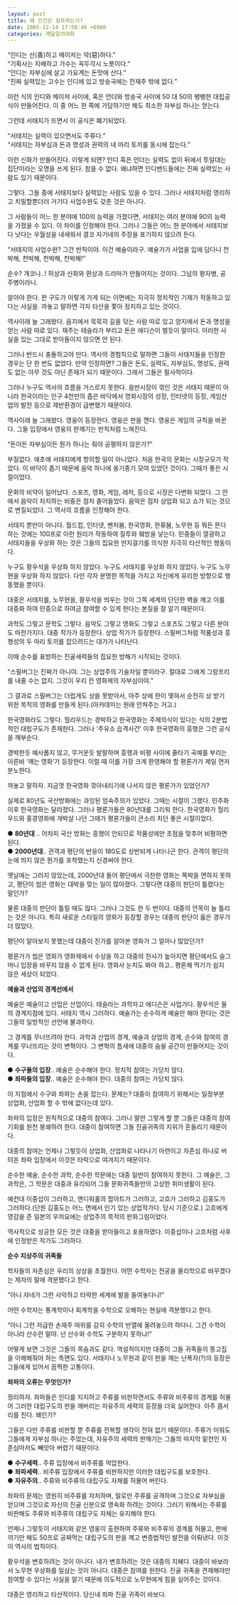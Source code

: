 ```yaml
---
layout: post
title: 왜 인간은 질투하는가?
date: 2005-12-14 17:58:40 +0900
categories: 깨달음의대화
---
```

“인디는 선(善)하고 메이저는 악(惡)하다.”  
“기획사는 지배하고 가수는 꼭두각시 노릇이다.”  
“인디는 자부심에 살고 가요계는 돈맛에 산다.”  
“진짜 실력있는 고수는 인디에 있고 방송국에는 잔재주 밖에 없다.” 

이런 식의 인디와 메이저 사이에, 혹은 언더와 방송국 사이에 50 대 50의 팽팽한 대립공식이 만들어진다. 이 중 어느 한 쪽에 가담하기만 해도 최소한 자부심 하나는 얻는다. 

그런데 서태지가 뜨면서 이 공식은 폐기되었다.

“서태지는 실력이 있으면서도 주류다.”  
“서태지는 자부심과 돈과 명성과 권력의 네 마리 토끼를 동시에 잡는다.”

이런 신화가 만들어진다. 이렇게 되면? 인디 혹은 언더는 실력도 없이 뒤에서 투덜대는 집단이라는 오명을 쓰게 된다. 참을 수 없다. 왜냐하면 인디밴드들에는 진짜 실력있는 사람도 있기 때문이다.

그렇다. 그들 중에 서태지보다 실력있는 사람도 있을 수 있다. 그러나 서태지처럼 영리하고 치밀할뿐더러 거기다 사업수완도 갖춘 것은 아니다. 

그 사람들이 어느 한 분야에 100의 능력을 가졌다면, 서태지는 여러 분야에 90의 능력을 가졌을 수 있다. 이 차이를 인정해야 한다. 그러나 그들은 어느 한 분야에서 서태지보다 낫다는 우월성을 내세워서 결코 자기네의 주장을 포기하지 않으려 든다.

“서태지의 사업수완? 그건 반칙이야. 이건 예술이라구. 예술가가 사업을 입에 담다니 천박해, 천박해, 천박해, 천박해!”

순수? 개코나..! 허상과 신화와 환상과 드라마가 만들어지는 것이다. 그넘의 왕자병, 공주병이라니.

알아야 한다. 판 구도가 이렇게 가게 되는 이면에는 지극히 정치적인 기제가 작동하고 있다는 사실을. 까놓고 말하면 각자 타산을 쫓아 정치하고 있는 것이다. 

역사이래 늘 그래왔다. 음지에서 묵묵히 길을 닦는 사람 따로 있고 양지에서 돈과 명성을 얻는 사람 따로 있다. 재주는 테슬라가 부리고 돈은 에디슨이 벌듯이 말이다. 이러한 사실을 있는 그대로 받아들이지 않으면 안 된다. 

그러나 반드시 충돌하고야 만다. 역사의 경험칙으로 말하면 그들이 서태지들을 인정한 경우는 단 한 번도 없었다. 만약 인정하면? 그들은 돈도, 실력도, 자부심도, 명성도, 권력도 없는 아무 것도 아닌 존재가 되기 때문이다. 그래서 그들은 필사적이다. 

그러나 누구도 역사의 흐름을 거스르지 못한다. 음반시장이 꺾인 것은 서태지 때문이 아니라 한국이라는 인구 4천만의 좁은 바닥에서 영화시장의 성장, 인터넷의 등장, 게임산업의 발전 등으로 제반환경이 급변했기 때문이다. 

역사이래 늘 그래왔다. 영웅이 등장한다. 영웅은 판을 깬다. 영웅은 게임의 규칙을 바꾼다. 그들 입장에서 영웅의 판깨기는 반칙처럼 느껴진다. 

“돈이든 자부심이든 뭔가 하나는 줘야 공평하지 않은가?”

부질없다. 애초에 서태지에게 항의할 일이 아니었다. 처음 한국의 문화는 시장규모가 작았다. 이 바닥이 좁기 때문에 음악 하나에 옹기종기 모여 있었던 것이다. 그때가 좋은 시절이었다. 

문화의 비약이 일어났다. 스포츠, 영화, 게임, 레저, 등으로 시장은 다변화 되었다. 그 안에서 음악이 차지하는 비중은 점차 줄어들었다. 음악은 점차 상업화 되고 쇼가 되는 것으로 변질되었다. 그 역사의 흐름을 인정해야 한다. 

서태지 뿐만이 아니다. 월드컵, 인터넷, 벤처붐, 한국영화, 한류붐, 노무현 등 뭐든 뜬다 하는 것에는 100프로 이런 원리가 작동하여 질투와 훼방을 낳는다. 민중들이 열광하고 서태지들을 우상화 하는 것은 그들의 집요한 딴지걸기를 의식한 지극히 타산적인 행동이다. 

누구도 황우석을 우상화 하지 않았다. 누구도 서태지를 우상화 하지 않았다. 누구도 노무현을 우상화 하지 않았다. 다만 각자 분명한 목적을 가지고 자신에게 유리한 방향으로 행동했을 뿐이다. 

대중은 서태지를, 노무현을, 황우석을 띄우는 것이 그쪽 세계의 단단한 벽을 깨고 이를 대중화 하여 민중으로 하여금 참여할 수 있게 한다는 본질을 잘 알기 때문이다. 

과학도 그렇고 문학도 그렇다. 음악도 그렇고 영화도 그렇고 스포츠도 그렇고 다른 분야도 마찬가지다. 대중 작가가 등장한다. 상업 작가가 등장한다. 스필버그처럼 작품성과 흥행성의 두 마리 토끼를 잡으려드는 대가가 나타난다. 

이때 순수를 표방하는 진골세력들의 집요한 방해가 시작되는 것이다. 

“스필버그는 진짜가 아니야. 그는 상업주의 기술자일 뿐이라구. 절대로 그에게 그랑프리를 내줄 수는 없지. 그것이 우리 칸 영화제의 자부심이야.”

그 결과로 스필버그는 더럽게도 상을 못받아서, 아주 상에 한이 맺혀서 순전히 상 받기 위한 목적의 영화를 만들게 된다.(아카데미는 원래 안쳐주는 거고.) 

한국영화라도 그렇다. 헐리우드는 경박하고 한국영화는 주제의식이 있다는 식의 2분법적인 대립구도가 존재한다. 그러나 ‘주유소 습격사건’ 이후 한국영화의 흥행은 그런 공식을 깨부순다. 

경박한듯 예사롭지 않고, 무거운듯 발랄하며 흥행과 비평 사이에 줄타기 곡예를 부리는 이른바 ‘깨는 영화’가 등장한다. 이럴 때 이를 가장 크게 환영해야 할 평론가가 제일 먼저 분노한다. 

까놓고 말하자. 지금껏 한국영화 깎아내리기에 나서지 않은 평론가가 있었던가? 

실제로 80년도 국산방화에는 과잉된 엄숙주의가 있었다. 그때는 시절이 그랬다. 민주화 이후 한국영화는 달라졌다. 그러나 평론가들은 80년대를 그리워 한다. 한국영화가 헐리우드와 홍콩영화에 개박살 나던 그때가 평론가들이 큰소리 치던 좋은 시절이었다. 

● **80년대** .. 어차피 국산 방화는 흥행이 안되므로 작품성에만 초점을 맞추어 비평하면 된다.   
● **2000년대**.. 관객과 평단의 반응이 180도로 상반되게 나타나곤 한다. 관객이 평단의 눈에 띄지 않은 뭔가를 포착했는지 신경써야 한다.

옛날에는 그러지 않았는데, 2000년대 들어 평단에서 극찬한 영화는 쪽박을 면하지 못하고, 평단이 씹은 영화는 대박을 맞는 일이 많아졌다. 그렇다면 대중의 판단이 틀렸다는 말인가?

물론 대중의 판단이 틀릴 때도 많다. 그러나 그것도 한 두 번이다. 대중의 안목이 늘 틀리는 것은 아니다. 특히 새로운 스타일의 영화가 등장할 경우는 대중의 판단이 옳은 경우가 더 많았다. 

평단이 알아보지 못했는데 대중이 진가를 알아본 영화가 그 얼마나 많았던가?

평론가가 씹은 영화가 영화제에서 수상을 하고 대중의 찬사가 높아지면 평단에서도 슬그머니 입장을 바꾸지 않을 수 없게 된다. 영화사 눈치도 봐야 하고.. 평론해 먹기가 쉽지 않은 세상이 되었다. 

**예술과 산업의 경계선에서**

예술은 예술이고 산업은 산업이다. 테슬라는 과학자고 에디슨은 사업가다. 황우석은 둘의 경계지점에 있다. 서태지 역시 그러하다. 예술가는 순수하게 예술만 해야 한다는 것은 그들의 일방적인 선언에 불과하다. 

그 경계를 무너뜨려야 한다. 과학과 산업의 경계, 예술과 상업의 경계, 순수와 참여의 경계를 무너뜨리는 것이 변혁이다. 그 변혁의 틈새에 대중의 숨쉴 공간이 만들어지는 것이다. 

● **수구들의 입장**.. 예술은 순수해야 한다. 정치적 참여는 가당치 않다.   
● **좌파들의 입장**.. 예술은 순수해야 한다. 대중의 참여는 가당치 않다.

이 지점에서 수구와 좌파는 손을 잡는다. 문제는? 대중이 참여하기 위해서는 일정부분 상업화, 산업화 할 수 밖에 없다는데 있다. 

좌파의 입장은 원칙적으로 대중의 참여다. 그러나 말만 그렇게 할 뿐 그들은 대중의 참여기회를 원천 봉쇄하려 한다. 대중이 참여하면 그들 진골귀족의 지위가 흔들리기 때문이다. 

대중의 참여는 언제나 그렇듯이 상업화, 산업화로 나타나기 마련이고 자존심 하나로 버텨온 좌파 입장에서 이것은 타락으로 여겨지기 때문이다. 

순수한 예술, 순수한 과학, 순수한 학문에는 대중 일반이 참여하지 못한다. 그 예술은, 그 과학은, 그 학문은 대중과 유리되어 그들 문화귀족들만의 고상한 취미생활이 된다. 

예컨대 이중섭이 그러하고, 앤디워홀의 팝아트가 그러하고, 고흐가 그러하고 김홍도가 그러하다.(단원 김홍도는 어느 면에서 인기 있는 상업작가다. 당시 기준으로.) 고흐에게 영감을 준 일본의 우끼요에는 상업주의 목적의 판화그림이었다. 

역사적으로 성공한 모든 것은 대중을 받아들이고 포용하였다. 이중섭이나 고흐처럼 사후에 인정받은 작가도 그러하다. 

**순수 지상주의 귀족들**

학자들의 자존심은 우리의 상상을 초월한다. 어떤 수학자는 전공을 물리학으로 바꾸겠다는 제자의 말에 격분했다고 한다. 

“아니 자네가 그런 사악하고 타락한 세계에 발을 들여놓다니!”

어떤 수학자는 통계학이나 회계학을 수학으로 오해하는 현실에 격분했다고 한다. 

“아니 그런 저급한 손재주 따위를 감히 수학의 반열에 올려놓으려 하다니. 그건 수학이 아니라 산수란 말야. 넌 산수와 수학도 구분하지 못하냐!”

어떻게 보면 그것은 그들의 목숨과도 같다. 역설적이지만 대중이 그들 귀족들의 똥고집을 이해해줘야 하는 측면도 있다. 서태지나 노무현과 같이 판을 깨는 난폭자(?)의 등장은 그들에게 있어서 끔찍한 고통이다. 

**좌파의 오류는 무엇인가?**

정리하자. 좌파들은 인디를 지지하고 주류를 비판하면서도 주류와 비주류의 경계를 허물어 그러한 대립구도의 판을 깨버리는 자유주의 세력의 등장을 더욱 싫어한다. 아주 몸서리를 친다. 왜인가? 

그들은 다만 주류를 비판할 뿐 주류를 전복할 생각이 전혀 없기 때문이다. 주류가 미워도 그들에게 자부심 하나는 주었는데, 자유주의 세력의 판깨기는 그들의 마지막 밑천인 자존심마저도 빼앗아 버렸기 때문이다. 

● **수구세력**.. 주류 입장에서 비주류를 억압한다.  
● **좌파세력**.. 비주류 입장에서 주류를 비판하지만 이러한 대립구도를 보호한다.   
● **자유주의**.. 주류와 비주류의 대립구도 자체를 허물어 버린다.

좌파의 문제는 영원히 비주류를 자처하며, 말로만 주류를 공격하며 그것으로 자부심을 얻으며 그것으로 자신의 진골 신분으로 영속화 하려는 것이다. 그러기 위해서는 주류를 비판해도 주류와 비주류의 대립구도 자체는 유지해야 한다. 

언제나 그렇듯이 서태지와 같은 영웅이 출현하여 주류와 비주류의 경계를 허물고, 판에 끼기만 해도 50프로 공짜먹는 대립구도의 판을 깨고 변증법적인 발전을 이뤄낸다. 이것이 역사의 법칙이다. 

황우석을 변호하려는 것이 아니다. 내가 변호하려는 것은 대중의 지혜다. 대중이 바보라서 노무현 우상화를 일삼는 것이 아니다. 대중은 참여를 원한다. 진골 귀족을 견제해야만 참여할 수 있다는 사실을 알기 때문에 의도적으로 노무현에게 힘을 실어주는 것이다. 

대중은 영리하고 타산적이다. 당신네 좌파 진골 귀족이 바보다.